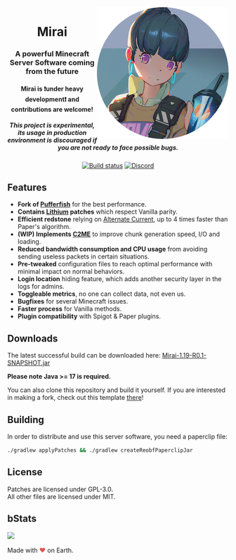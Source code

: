 <img src="logo.webp" alt="Mirai Face" align="right">
<div align="center">
  <h1>Mirai</h1>
  <h3>A powerful Minecraft Server Software coming from the future</h3>
  <h4>Mirai is ❗under heavy development❗ and contributions are welcome!</h4>
  <h5><b>This project is experimental, its usage in production environment is discouraged if you are not ready to face possible bugs.</b></h5>
  
  [![Build status](https://img.shields.io/github/workflow/status/etil2jz/Mirai/Build/ver/1.19?style=for-the-badge)](https://ci.codemc.io/job/etil2jz/job/Mirai-1.19/lastSuccessfulBuild)
  [![Discord](https://img.shields.io/discord/928402257605701683?color=5865F2&label=discord&style=for-the-badge)](https://discord.gg/DdH6Yfu9gM)
</div>

## Features

- **Fork of [Pufferfish](https://github.com/pufferfish-gg/Pufferfish)** for the best performance.
- **Contains [Lithium](https://github.com/CaffeineMC/lithium-fabric) patches** which respect Vanilla parity.
- **Efficient redstone** relying on [Alternate Current](https://github.com/SpaceWalkerRS/alternate-current), up to 4 times faster than Paper's algorithm.
- **(WIP) Implements [C2ME](https://github.com/RelativityMC/C2ME-fabric)** to improve chunk generation speed, I/O and loading.
- **Reduced bandwidth consumption and CPU usage** from avoiding sending useless packets in certain situations.
- **Pre-tweaked** configuration files to reach optimal performance with minimal impact on normal behaviors.
- **Login location** hiding feature, which adds another security layer in the logs for admins.
- **Toggleable metrics**, no one can collect data, not even us.
- **Bugfixes** for several Minecraft issues.
- **Faster process** for Vanilla methods.
- **Plugin compatibility** with Spigot & Paper plugins.

## Downloads
The latest successful build can be downloaded here:
[Mirai-1.19-R0.1-SNAPSHOT.jar](https://ci.codemc.io/job/etil2jz/job/Mirai-1.19/lastSuccessfulBuild/)

**Please note Java >= 17 is required.**

You can also clone this repository and build it yourself.
If you are interested in making a fork, check out this template [there](https://github.com/PaperMC/paperweight-examples)!

## Building
In order to distribute and use this server software, you need a paperclip file:

```bash
./gradlew applyPatches && ./gradlew createReobfPaperclipJar
```

## License
Patches are licensed under GPL-3.0.  
All other files are licensed under MIT.

## bStats
[![](https://bstats.org/signatures/server-implementation/mirai.svg)](https://bstats.org/plugin/server-implementation/Mirai/14774)

Made with <span style="color: #e25555;">&#9829;</span> on Earth.
